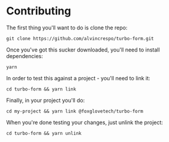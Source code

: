 # Contributing

The first thing you'll want to do is clone the repo:

```
git clone https://github.com/alvincrespo/turbo-form.git
```

Once you've got this sucker downloaded, you'll need to install dependencies:

```
yarn
```

In order to test this against a project - you'll need to link it:

```
cd turbo-form && yarn link
```

Finally, in your project you'll do:

```
cd my-project && yarn link @foxglovetech/turbo-form
```

When you're done testing your changes, just unlink the project:

```
cd turbo-form && yarn unlink
```
